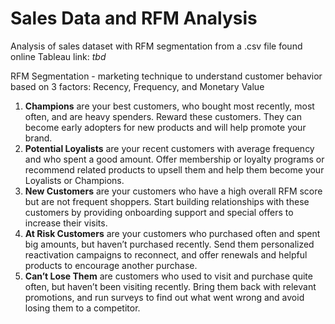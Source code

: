 # Sales Data and RFM Analysis
Analysis of sales dataset with RFM segmentation from a .csv file found online
Tableau link: _tbd_

RFM Segmentation - marketing technique to understand customer behavior based on 3 factors: Recency, Frequency, and Monetary Value

1. __Champions__ are your best customers, who bought most recently, most often, and are heavy spenders. Reward these customers. They can become early adopters for new products and will help promote your brand.
2. __Potential Loyalists__ are your recent customers with average frequency and who spent a good amount. Offer membership or loyalty programs or recommend related products to upsell them and help them become your Loyalists or Champions.
3. __New Customers__ are your customers who have a high overall RFM score but are not frequent shoppers. Start building relationships with these customers by providing onboarding support and special offers to increase their visits.
4. __At Risk Customers__ are your customers who purchased often and spent big amounts, but haven’t purchased recently. Send them personalized reactivation campaigns to reconnect, and offer renewals and helpful products to encourage another purchase.
5. __Can’t Lose Them__ are customers who used to visit and purchase quite often, but haven’t been visiting recently. Bring them back with relevant promotions, and run surveys to find out what went wrong and avoid losing them to a competitor.

